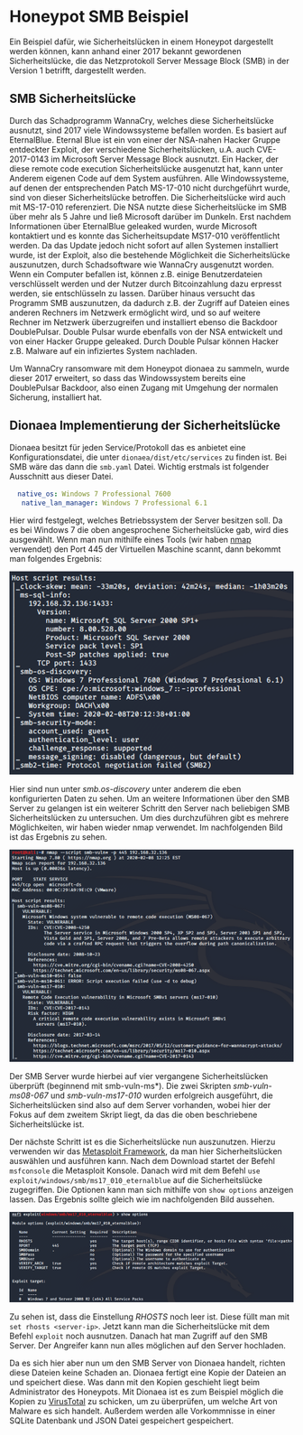 # Honeypot SMB Beispiel

Ein Beispiel dafür, wie Sicherheitslücken in einem Honeypot dargestellt werden können, kann anhand einer 2017 bekannt gewordenen Sicherheitslücke, die das Netzprotokoll Server Message Block (SMB) in der Version 1 betrifft, dargestellt werden.

## SMB Sicherheitslücke

Durch das Schadprogramm WannaCry, welches diese Sicherheitslücke ausnutzt, sind 2017 viele Windowssysteme befallen worden.
Es basiert auf EternalBlue. Eternal Blue ist ein von einer der NSA-nahen Hacker Gruppe entdeckter Exploit, der verschiedene Sicherheitslücken, u.A. auch CVE-2017-0143 im Microsoft Server Message Block ausnutzt. Ein Hacker, der diese remote code execution Sicherheitslücke ausgenutzt hat, kann unter Anderem eigenen Code auf dem System ausführen. Alle Windowssysteme, auf denen der entsprechenden Patch MS-17-010 nicht durchgeführt wurde, sind von dieser Sicherheitslücke betroffen. Die Sicherheitslücke wird auch mit MS-17-010 referenziert.
Die NSA nutzte diese Sicherheitslücke im SMB über mehr als 5 Jahre und ließ Microsoft darüber im Dunkeln. Erst nachdem Informationen über EternalBlue geleaked wurden, wurde Microsoft kontaktiert und es konnte das Sicherheitsupdate MS17-010 veröffentlicht werden. Da das Update jedoch nicht sofort auf allen Systemen installiert wurde, ist der Exploit, also die bestehende Möglichkeit die Sicherheitslücke auszunutzen, durch Schadsoftware wie WannaCry ausgenutzt worden.
Wenn ein Computer befallen ist, können z.B. einige Benutzerdateien verschlüsselt werden und der Nutzer durch Bitcoinzahlung dazu erpresst werden, sie entschlüsseln zu lassen. Darüber hinaus versucht das Programm SMB auszunutzen, da dadurch z.B. der Zugriff auf Dateien eines anderen Rechners im Netzwerk ermöglicht wird, und so auf weitere Rechner im Netzwerk überzugreifen und installiert ebenso die Backdoor DoublePulsar.
Double Pulsar wurde ebenfalls von der NSA entwickelt und von einer Hacker Gruppe geleaked. Durch Double Pulsar können Hacker z.B. Malware auf ein infiziertes System nachladen.

Um WannaCry ransomware mit dem Honeypot dionaea zu sammeln, wurde dieser 2017 erweitert, so dass das Windowssystem bereits eine DoublePulsar Backdoor, also einen Zugang mit Umgehung der normalen Sicherung, installiert hat.

## Dionaea Implementierung der Sicherheitslücke

Dionaea besitzt für jeden Service/Protokoll das es anbietet eine Konfigurationsdatei, die unter `dionaea/dist/etc/services` zu finden ist. Bei SMB wäre das dann die `smb.yaml` Datei. Wichtig erstmals ist folgender Ausschnitt aus dieser Datei.

```yaml
  native_os: Windows 7 Professional 7600
   native_lan_manager: Windows 7 Professional 6.1
```

Hier wird festgelegt, welches Betriebssystem der Server besitzen soll. Da es bei Windows 7 die oben angesprochene Sicherheitslücke gab,  wird dies ausgewählt. Wenn man nun mithilfe eines Tools (wir haben [nmap](https://nmap.org/) verwendet) den Port 445 der Virtuellen Maschine scannt, dann bekommt man folgendes Ergebnis:

![Nmap Scan Ergebnis](/assets/nmap_port_scan.png)

Hier sind nun unter *smb.os-discovery* unter anderem die eben konfigurierten Daten zu sehen. Um an weitere Informationen über den SMB Server zu gelangen ist ein weiterer Schritt den Server nach beliebigen SMB Sicherheitslücken zu untersuchen. Um dies durchzuführen gibt es  mehrere Möglichkeiten, wir haben wieder nmap verwendet. Im nachfolgenden Bild ist das Ergebnis zu sehen.

![Nmap Script Scan Ergebnis](/assets/nmap_scripts_port_scan.png)

Der SMB Server wurde hierbei auf vier vergangene Sicherheitslücken überprüft (beginnend mit smb-vuln-ms*).  Die zwei Skripten *smb-vuln-ms08-067* und *smb-vuln-ms17-010*  wurden erfolgreich ausgeführt, die Sicherheitslücken sind also auf dem Server vorhanden, wobei hier der Fokus auf dem zweitem Skript liegt, da das die oben beschriebene Sicherheitslücke ist.  

Der nächste Schritt ist es die Sicherheitslücke nun auszunutzen. Hierzu verwenden wir das [Metasploit Framework](https://www.metasploit.com/), da man hier  Sicherheitslücken auswählen und ausführen kann. Nach dem Download startet der Befehl `msfconsole` die Metasploit Konsole. Danach wird mit dem Befehl `use exploit/windows/smb/ms17_010_eternalblue` auf die Sicherheitslücke zugegriffen. Die Optionen kann man sich mithilfe von `show options` anzeigen lassen. Das Ergebnis sollte gleich wie im nachfolgenden Bild aussehen.

![Metasploit](/assets/metasploit_options.png)

Zu sehen ist, dass die Einstellung *RHOSTS* noch leer ist. Diese füllt man mit  `set rhosts <server-ip>`.  Jetzt kann man die Sicherheitslücke mit dem Befehl `exploit` noch ausnutzen. Danach hat man Zugriff auf den SMB Server. Der Angreifer kann nun alles möglichen auf den Server hochladen.

Da es sich hier aber nun um den SMB Server von Dionaea handelt, richten diese Dateien keine Schaden an. Dionaea fertigt eine Kopie der Dateien an und speichert diese. Was dann mit den Kopien geschieht liegt beim Administrator des Honeypots. Mit Dionaea ist es zum Beispiel möglich die Kopien zu [VirusTotal](https://www.virustotal.com/gui/home/upload) zu schicken, um zu überprüfen, um welche Art von Malware es sich handelt. Außerdem werden alle Vorkommnisse in einer SQLite Datenbank und JSON Datei gespeichert gespeichert.
